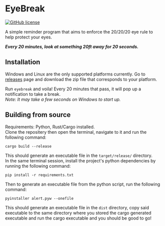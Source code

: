 # EyeBreak

[![GitHub license](https://img.shields.io/github/license/Naereen/StrapDown.js.svg)](https://github.com/Kandeel4411/EyeBreak/blob/master/LICENSE)

A simple reminder program that aims to enforce the 20/20/20 eye rule to help protect your eyes.  

***Every 20 minutes, look at something 20ft away for 20 seconds.***

## Installation

Windows and Linux are the only supported platforms currently. Go to [releases](https://github.com/kandeel4411/eyebreak/releases) page and download the zip file that corresponds to your platform.  
  
Run `eyebreak` and voila! Every 20 minutes that pass, it will pop up a notification to take a break.  
*Note: It may take a few seconds on Windows to start up.*

## Building from source

Requirements: Python, Rust/Cargo installed.  
Clone the repositery then open the terminal, navigate to it and run the following command:
```
cargo build --release
```
This should generate an executable file in the `target/release/` directory.  
In the same terminal session, install the project's python dependencies by running the following command:
```
pip install -r requirements.txt
```
Then to generate an executable file from the python script, run the following command:
```
pyinstaller alert.pyw --onefile
```
This should generate an executable file in the `dist` directory, copy said executable to the same directory where you stored the cargo generated executable and run the cargo executable and you should be good to go!

